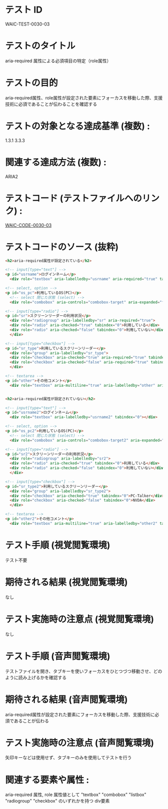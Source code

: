 # テスト ID 
WAIC-TEST-0030-03

# テストのタイトル 
aria-required 属性による必須項目の特定（role属性）

# テストの目的 
aria-required属性、role属性が設定された要素にフォーカスを移動した際、支援技術に必須であることが伝わることを確認する

# テストの対象となる達成基準 (複数) :
1.3.1
3.3.3

# 関連する達成方法 (複数) :
ARIA2

# テストコード (テストファイルへのリンク) :
[WAIC-CODE-0030-03](https://waic.github.io/as_test/WAIC-CODE/WAIC-CODE-0030-03.html)

# テストコードのソース (抜粋)
```html
<h2>aria-required属性が設定されている</h2>

<!-- input[type="text"] -->
<p id="usrname">ログインネーム</p>
  <div role="textbox" aria-labelledby="usrname" aria-required="true" tabindex="0"></div>

<!-- select, option -->
<p id="os_pc">利用しているOS(PC)</p>
  <!-- select 閉じた状態 (select) -->
  <div role="combobox" aria-controls="combobox-target" aria-expanded="false" aria-required="true" tabindex="0">選択してください</div>

<!-- input[type="radio"] -->
<p id="sr">スクリーンリーダーの利用状況</p>
  <div role="radiogroup" aria-labelledby="sr" aria-required="true">
  <div role="radio" aria-checked="true" tabindex="0">利用している</div>
  <div role="radio" aria-checked="false" tabindex="0">利用していない</div>
  </div>

<!-- input[type="checkbox"] -->
<p id="sr_type">利用しているスクリーンリーダー</p>
  <div role="group" aria-labelledby="sr_type">
  <div role="checkbox" aria-checked="true" aria-required="true" tabindex="0">PC-Talker</div>
  <div role="checkbox" aria-checked="false" aria-required="true" tabindex="0">NVDA</div>
  </div>

<!-- textarea -->
<p id="other">その他コメント</p>
  <div role="textbox" aria-multiline="true" aria-labelledby="other" aria-required="true" tabindex="0"></div>


<h2>aria-required属性が設定されていない</h2>

<!-- input[type="text"] -->
<p id="usrname2">ログインネーム</p>
  <div role="textbox" aria-labelledby="usrname2" tabindex="0"></div>

<!-- select, option -->
<p id="os_pc2">利用しているOS(PC)</p>
  <!-- select 閉じた状態 (select) -->
  <div role="combobox" aria-controls="combobox-target2" aria-expanded="false" tabindex="0">選択してください</div>

<!-- input[type="radio"] -->
<p id="sr2">スクリーンリーダーの利用状況</p>
  <div role="radiogroup" aria-labelledby="sr2">
  <div role="radio" aria-checked="true" tabindex="0">利用している</div>
  <div role="radio" aria-checked="false" tabindex="0">利用していない</div>
  </div>

<!-- input[type="checkbox"] -->
<p id="sr_type2">利用しているスクリーンリーダー</p>
  <div role="group" aria-labelledby="sr_type2">
  <div role="checkbox" aria-checked="true" tabindex="0">PC-Talker</div>
  <div role="checkbox" aria-checked="false" tabindex="0">NVDA</div>
  </div>

<!-- textarea -->
<p id="other2">その他コメント</p>
  <div role="textbox" aria-multiline="true" aria-labelledby="other2" tabindex="0"></div>

```

# テスト手順 (視覚閲覧環境) 
テスト不要

# 期待される結果 (視覚閲覧環境) 
なし

# テスト実施時の注意点 (視覚閲覧環境) 
なし

# テスト手順 (音声閲覧環境) 
テストファイルを開き、タブキーを使いフォーカスをひとつづつ移動させ、どのように読み上げるかを確認する

# 期待される結果 (音声閲覧環境) 
aria-required属性が設定された要素にフォーカスを移動した際、支援技術に必須であることが伝わる

# テスト実施時の注意点 (音声閲覧環境) 
矢印キーなどは使用せず、タブキーのみを使用してテストを行う

# 関連する要素や属性 :
aria-required 属性, role 属性値として "textbox" "combobox" "listbox" "radiogroup" "checkbox" のいずれかを持つ div要素